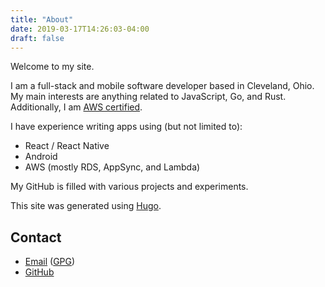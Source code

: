 ```yaml
---
title: "About"
date: 2019-03-17T14:26:03-04:00
draft: false
---
```


Welcome to my site. 

I am a full-stack and mobile software developer based in Cleveland, Ohio. My 
main interests are anything related to JavaScript, Go, and Rust. Additionally, 
I am [AWS certified](https://www.certmetrics.com/amazon/public/badge.aspx?i=2&t=c&d=2018-09-08&ci=AWS00490765).  

I have experience writing apps using (but not limited to):

- React / React Native
- Android
- AWS (mostly RDS, AppSync, and Lambda)

My GitHub is filled with various projects and experiments.

This site was generated using [Hugo](https://gohugo.io).

## Contact

- [Email](mailto:faulhaberryan@gmail.com) ([GPG](/gpg1.txt))
- [GitHub](https://github.com/rfaulhaber)
